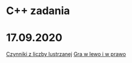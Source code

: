 # C++ zadania
# 17.09.2020
[Czynniki z liczby lustrzanej](Czynniki_z_liczby_lustrzanej.cpp)
[Gra w lewo i w prawo](Gra_w_lewo_i_w_prawo.cpp)
